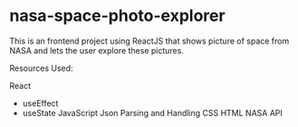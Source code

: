 # nasa-space-photo-explorer
This is an frontend project using ReactJS that shows picture of space from NASA and lets the user explore these pictures.


Resources Used:

React
  -  useEffect
  -  useState
JavaScript
     Json Parsing and Handling
CSS
HTML 
NASA API 

